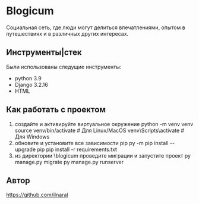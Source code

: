 # Blogicum
 Социальная сеть, где люди могут делиться впечатлениями, опытом в путешествиях и в различных других интересах.
## Инструменты|стек
 Были использованы следущие инструменты:
  - python 3.9
  - Django 3.2.16
  - HTML
## Как работать с проектом
 1. создайте и активируйте виртуальное окружение
    python -m venv venv
    source venv/bin/activate # Для Linux/MacOS
    venv\Scripts\activate # Для Windows
 2. обновите и установите все зависимости pip 
    py -m pip install --upgrade pip
    pip install -r requirements.txt 
 3. из директории \blogicum проведите миграции и запустите  проект 
    py manage.py migrate
    py manage.py runserver
## Автор
https://github.com/ilnaral